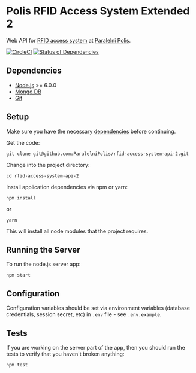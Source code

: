 # Polis RFID Access System Extended 2

Web API for [RFID access system](https://github.com/ParalelniPolis/rfid-locks) at [Paralelni Polis](https://www.paralelnipolis.cz/).

[![CircleCI](https://circleci.com/gh/ParalelniPolis/rfid-access-system-api-2/tree/master.svg?style=svg)](https://circleci.com/gh/ParalelniPolis/rfid-access-system-api-2/tree/master)
[![Status of Dependencies](https://david-dm.org/ParalelniPolis/rfid-access-system-api-2.svg)](https://david-dm.org/ParalelniPolis/rfid-access-system-api-2)


## Dependencies

* [Node.js](https://nodejs.org/) >= 6.0.0
* [Mongo DB](https://www.mongodb.com/)
* [Git](https://git-scm.com/)


## Setup

Make sure you have the necessary [dependencies](#dependencies) before continuing.

Get the code:
```
git clone git@github.com:ParalelniPolis/rfid-access-system-api-2.git
```

Change into the project directory:
```
cd rfid-access-system-api-2
```

Install application dependencies via npm or yarn:
```
npm install
```
or
```
yarn
```
This will install all node modules that the project requires.

## Running the Server

To run the node.js server app:
```
npm start
```

## Configuration

Configuration variables should be set via environment variables (database credentials, session secret, etc) in ``.env`` file - see ``.env.example``.

## Tests

If you are working on the server part of the app, then you should run the tests to verify that you haven't broken anything:
```
npm test
```
